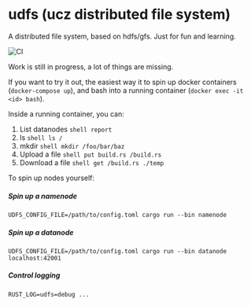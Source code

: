 udfs (ucz distributed file system)
=======

A distributed file system, based on hdfs/gfs. 
Just for fun and learning.

![CI](https://github.com/radogost/udfs/workflows/CI/badge.svg?branch=master)

Work is still in progress, a lot of things are missing.

If you want to try it out, the easiest way it to spin up docker containers (`docker-compose up`), and bash into a running container (`docker exec -it <id> bash`).

Inside a running container, you can:
1. List datanodes `shell report`
2. ls `shell ls /`
3. mkdir `shell mkdir /foo/bar/baz`
4. Upload a file `shell put build.rs /build.rs`
5. Download a file `shell get /build.rs ./temp`



To spin up nodes yourself:
##### Spin up a namenode
`UDFS_CONFIG_FILE=/path/to/config.toml cargo run --bin namenode`

##### Spin up a datanode
`UDFS_CONFIG_FILE=/path/to/config.toml cargo run --bin datanode localhost:42001`

##### Control logging
`RUST_LOG=udfs=debug ...`


